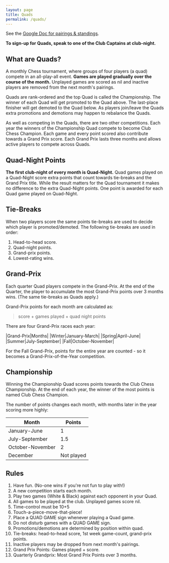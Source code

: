 ```yaml
---
layout: page
title: Quads
permalink: /quads/
---
```


See the <a href="https://docs.google.com/spreadsheets/d/1ln8BVsmU0cEnVUBYC_Ka3j28RgHz0eFVmcDg4pUH3qE/edit?usp=sharing">Google Doc for pairings &amp; standings</a>.

**To sign-up for Quads, speak to one of the Club Captains at club-night.**

## What are Quads?
A monthly Chess tournament, where groups of four players (a quad) compete in an
all-play-all event. **Games are played gradually over the course of the month.**
Unplayed games are scored as nil and inactive players are removed from the next
month's pairings.

Quads are rank-ordered and the top Quad is called the Championship. The winner
of each Quad will get promoted to the Quad above. The last-place finisher will
get demoted to the Quad below. As players join/leave the Quads extra promotions
and demotions may happen to rebalance the Quads.

As well as competing in the Quads, there are two other competitions. Each year
the winners of the Championship Quad compete to become Club Chess Champion.
Each game and every point scored also contribute towards a Grand Prix score.
Each Grand Prix lasts three months and allows active players to compete across
Quads.

## Quad-Night Points
**The first club-night of every month is Quad-Night.** Quad games played on a
Quad-Night score extra points that count towards tie-breaks and the Grand Prix
title. While the result matters for the Quad tournament it makes no difference
to the extra Quad-Night points. One point is awarded for each Quad game played
on Quad-Night.


## Tie-Breaks
When two players score the same points tie-breaks are used to decide which
player is promoted/demoted. The following tie-breaks are used in order:

1.  Head-to-head score.
2.  Quad-night points.
3.  Grand-prix points.
4.  Lowest-rating wins.

## Grand-Prix
Each quarter Quad players compete in the Grand-Prix. At the end of the Quarter,
the player to accumulate the most Grand-Prix points over 3 months wins. (The
same tie-breaks as Quads apply.)

Grand-Prix points for each month are calculated as:

>   score + games played + quad night points

There are four Grand-Prix races each year:

|Grand-Prix|Months|
|Winter|January-March|
|Spring|April-June|
|Summer|July-September|
|Fall|October-November|

For the Fall Grand-Prix, points for the entire year are counted - so it becomes
a Grand-Prix-of-the-Year competition.

## Championship
Winning the Championship Quad scores points towards the Club Chess
Championship. At the end of each year, the winner of the most points is named
Club Chess Champion.

The number of points changes each month, with months later in the year scoring
more highly:

|Month|Points|
|---|---|
|January-June|1|
|July-September|1.5|
|October-November|2|
|December|Not played|

## Rules
1.  Have fun. (No-one wins if you're not fun to play with!)
0.  A new competition starts each month.
0.  Play two games (White & Black) against each opponent in your Quad.
0.  All games to be played at the club. Unplayed games score nil.
0.  Time-control must be 10+5
0.  Touch-a-piece-move-that-piece!
0.  Place a QUAD GAME sign whenever playing a Quad game.
0.  Do not disturb games with a QUAD GAME sign.
0.  Promotions/demotions are determined by position within quad.
0.  Tie-breaks: head-to-head score, 1st week game-count, grand-prix points.
0.  Inactive players may be dropped from next month's pairings.
0.  Grand Prix Points: Games played + score.
0.  Quarterly Grandprix: Most Grand Prix Points over 3 months.

